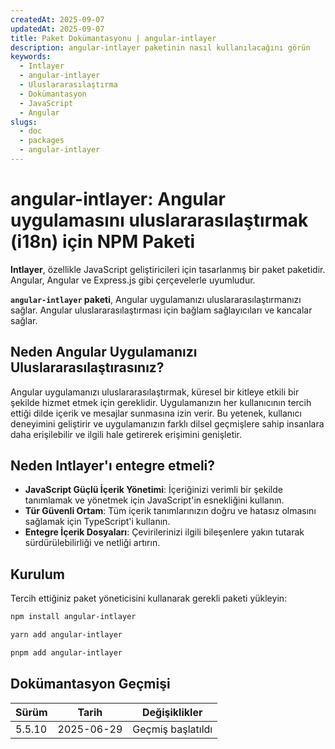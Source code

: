 ```yaml
---
createdAt: 2025-09-07
updatedAt: 2025-09-07
title: Paket Dokümantasyonu | angular-intlayer
description: angular-intlayer paketinin nasıl kullanılacağını görün
keywords:
  - Intlayer
  - angular-intlayer
  - Uluslararasılaştırma
  - Dokümantasyon
  - JavaScript
  - Angular
slugs:
  - doc
  - packages
  - angular-intlayer
---
```


# angular-intlayer: Angular uygulamasını uluslararasılaştırmak (i18n) için NPM Paketi

**Intlayer**, özellikle JavaScript geliştiricileri için tasarlanmış bir paket paketidir. Angular, Angular ve Express.js gibi çerçevelerle uyumludur.

**`angular-intlayer` paketi**, Angular uygulamanızı uluslararasılaştırmanızı sağlar. Angular uluslararasılaştırması için bağlam sağlayıcıları ve kancalar sağlar.

## Neden Angular Uygulamanızı Uluslararasılaştırasınız?

Angular uygulamanızı uluslararasılaştırmak, küresel bir kitleye etkili bir şekilde hizmet etmek için gereklidir. Uygulamanızın her kullanıcının tercih ettiği dilde içerik ve mesajlar sunmasına izin verir. Bu yetenek, kullanıcı deneyimini geliştirir ve uygulamanızın farklı dilsel geçmişlere sahip insanlara daha erişilebilir ve ilgili hale getirerek erişimini genişletir.

## Neden Intlayer'ı entegre etmeli?

- **JavaScript Güçlü İçerik Yönetimi**: İçeriğinizi verimli bir şekilde tanımlamak ve yönetmek için JavaScript'in esnekliğini kullanın.
- **Tür Güvenli Ortam**: Tüm içerik tanımlarınızın doğru ve hatasız olmasını sağlamak için TypeScript'i kullanın.
- **Entegre İçerik Dosyaları**: Çevirilerinizi ilgili bileşenlere yakın tutarak sürdürülebilirliği ve netliği artırın.

## Kurulum

Tercih ettiğiniz paket yöneticisini kullanarak gerekli paketi yükleyin:

```bash packageManager="npm"
npm install angular-intlayer
```

```bash packageManager="yarn"
yarn add angular-intlayer
```

```bash packageManager="pnpm"
pnpm add angular-intlayer
```

## Dokümantasyon Geçmişi

| Sürüm  | Tarih      | Değişiklikler     |
| ------ | ---------- | ----------------- |
| 5.5.10 | 2025-06-29 | Geçmiş başlatıldı |

```

```
